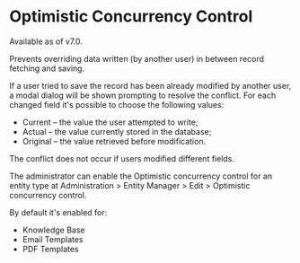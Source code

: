 # Optimistic Concurrency Control

Available as of v7.0.

Prevents overriding data written (by another user) in between record fetching and saving. 

If a user tried to save the record has been already modified by another user, a modal dialog will be shown prompting to resolve the conflict. For each changed field it's possible to choose the following values:

* Current – the value the user attempted to write;
* Actual – the value currently stored in the database;
* Original – the value retrieved before modification.

The conflict does not occur if users modified different fields.

The administrator can enable the Optimistic concurrency control for an entity type at Administration > Entity Manager > Edit > Optimistic concurrency control.

By default it's enabled for:

* Knowledge Base
* Email Templates
* PDF Templates
